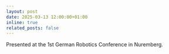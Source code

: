 ```yaml
---
layout: post
date: 2025-03-13 12:00:00+01:00
inline: true
related_posts: false
---
```

Presented at the 1st German Robotics Conference in Nuremberg.  

